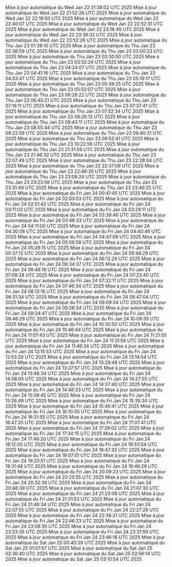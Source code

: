 Mise à jour automatique du Wed Jan 22 21:38:02 UTC 2025
Mise à jour automatique du Wed Jan 22 21:52:26 UTC 2025
Mise à jour automatique du Wed Jan 22 22:18:50 UTC 2025
Mise à jour automatique du Wed Jan 22 22:40:07 UTC 2025
Mise à jour automatique du Wed Jan 22 22:52:31 UTC 2025
Mise à jour automatique du Wed Jan 22 23:18:49 UTC 2025
Mise à jour automatique du Wed Jan 22 23:39:32 UTC 2025
Mise à jour automatique du Wed Jan 22 23:52:26 UTC 2025
Mise à jour automatique du Thu Jan 23 01:38:10 UTC 2025
Mise à jour automatique du Thu Jan 23 02:36:59 UTC 2025
Mise à jour automatique du Thu Jan 23 03:00:23 UTC 2025
Mise à jour automatique du Thu Jan 23 03:30:50 UTC 2025
Mise à jour automatique du Thu Jan 23 03:52:24 UTC 2025
Mise à jour automatique du Thu Jan 23 04:24:07 UTC 2025
Mise à jour automatique du Thu Jan 23 04:41:16 UTC 2025
Mise à jour automatique du Thu Jan 23 04:53:47 UTC 2025
Mise à jour automatique du Thu Jan 23 05:19:17 UTC 2025
Mise à jour automatique du Thu Jan 23 05:39:25 UTC 2025
Mise à jour automatique du Thu Jan 23 05:52:07 UTC 2025
Mise à jour automatique du Thu Jan 23 06:28:22 UTC 2025
Mise à jour automatique du Thu Jan 23 06:45:21 UTC 2025
Mise à jour automatique du Thu Jan 23 07:19:11 UTC 2025
Mise à jour automatique du Thu Jan 23 07:37:41 UTC 2025
Mise à jour automatique du Thu Jan 23 07:52:34 UTC 2025
Mise à jour automatique du Thu Jan 23 08:26:12 UTC 2025
Mise à jour automatique du Thu Jan 23 08:43:11 UTC 2025
Mise à jour automatique du Thu Jan 23 08:55:44 UTC 2025
Mise à jour automatique du Thu Jan 23 09:22:59 UTC 2025
Mise à jour automatique du Thu Jan 23 09:40:31 UTC 2025
Mise à jour automatique du Thu Jan 23 09:52:41 UTC 2025
Mise à jour automatique du Thu Jan 23 10:22:56 UTC 2025
Mise à jour automatique du Thu Jan 23 21:31:59 UTC 2025
Mise à jour automatique du Thu Jan 23 21:46:32 UTC 2025
Mise à jour automatique du Thu Jan 23 22:07:49 UTC 2025
Mise à jour automatique du Thu Jan 23 22:28:04 UTC 2025
Mise à jour automatique du Thu Jan 23 22:37:09 UTC 2025
Mise à jour automatique du Thu Jan 23 22:46:30 UTC 2025
Mise à jour automatique du Thu Jan 23 23:08:24 UTC 2025
Mise à jour automatique du Thu Jan 23 23:23:56 UTC 2025
Mise à jour automatique du Thu Jan 23 23:31:49 UTC 2025
Mise à jour automatique du Thu Jan 23 23:46:25 UTC 2025
Mise à jour automatique du Fri Jan 24 00:41:45 UTC 2025
Mise à jour automatique du Fri Jan 24 02:03:53 UTC 2025
Mise à jour automatique du Fri Jan 24 02:51:42 UTC 2025
Mise à jour automatique du Fri Jan 24 03:11:03 UTC 2025
Mise à jour automatique du Fri Jan 24 03:29:11 UTC 2025
Mise à jour automatique du Fri Jan 24 03:38:46 UTC 2025
Mise à jour automatique du Fri Jan 24 03:46:33 UTC 2025
Mise à jour automatique du Fri Jan 24 04:11:00 UTC 2025
Mise à jour automatique du Fri Jan 24 04:30:08 UTC 2025
Mise à jour automatique du Fri Jan 24 04:40:46 UTC 2025
Mise à jour automatique du Fri Jan 24 04:47:09 UTC 2025
Mise à jour automatique du Fri Jan 24 05:08:58 UTC 2025
Mise à jour automatique du Fri Jan 24 05:28:15 UTC 2025
Mise à jour automatique du Fri Jan 24 05:37:12 UTC 2025
Mise à jour automatique du Fri Jan 24 05:46:29 UTC 2025
Mise à jour automatique du Fri Jan 24 06:12:29 UTC 2025
Mise à jour automatique du Fri Jan 24 06:34:37 UTC 2025
Mise à jour automatique du Fri Jan 24 06:48:16 UTC 2025
Mise à jour automatique du Fri Jan 24 07:08:28 UTC 2025
Mise à jour automatique du Fri Jan 24 07:23:40 UTC 2025
Mise à jour automatique du Fri Jan 24 07:32:11 UTC 2025
Mise à jour automatique du Fri Jan 24 07:46:34 UTC 2025
Mise à jour automatique du Fri Jan 24 08:12:16 UTC 2025
Mise à jour automatique du Fri Jan 24 08:31:34 UTC 2025
Mise à jour automatique du Fri Jan 24 08:47:04 UTC 2025
Mise à jour automatique du Fri Jan 24 09:09:34 UTC 2025
Mise à jour automatique du Fri Jan 24 09:26:34 UTC 2025
Mise à jour automatique du Fri Jan 24 09:34:47 UTC 2025
Mise à jour automatique du Fri Jan 24 09:46:29 UTC 2025
Mise à jour automatique du Fri Jan 24 10:09:39 UTC 2025
Mise à jour automatique du Fri Jan 24 10:30:50 UTC 2025
Mise à jour automatique du Fri Jan 24 10:46:44 UTC 2025
Mise à jour automatique du Fri Jan 24 11:07:43 UTC 2025
Mise à jour automatique du Fri Jan 24 11:21:55 UTC 2025
Mise à jour automatique du Fri Jan 24 11:31:58 UTC 2025
Mise à jour automatique du Fri Jan 24 11:46:34 UTC 2025
Mise à jour automatique du Fri Jan 24 12:15:53 UTC 2025
Mise à jour automatique du Fri Jan 24 12:53:29 UTC 2025
Mise à jour automatique du Fri Jan 24 13:14:54 UTC 2025
Mise à jour automatique du Fri Jan 24 13:29:48 UTC 2025
Mise à jour automatique du Fri Jan 24 13:37:57 UTC 2025
Mise à jour automatique du Fri Jan 24 13:46:34 UTC 2025
Mise à jour automatique du Fri Jan 24 14:08:05 UTC 2025
Mise à jour automatique du Fri Jan 24 14:27:55 UTC 2025
Mise à jour automatique du Fri Jan 24 14:37:40 UTC 2025
Mise à jour automatique du Fri Jan 24 14:46:33 UTC 2025
Mise à jour automatique du Fri Jan 24 15:08:45 UTC 2025
Mise à jour automatique du Fri Jan 24 15:26:49 UTC 2025
Mise à jour automatique du Fri Jan 24 15:35:34 UTC 2025
Mise à jour automatique du Fri Jan 24 15:46:41 UTC 2025
Mise à jour automatique du Fri Jan 24 16:10:30 UTC 2025
Mise à jour automatique du Fri Jan 24 16:31:55 UTC 2025
Mise à jour automatique du Fri Jan 24 16:47:20 UTC 2025
Mise à jour automatique du Fri Jan 24 17:07:41 UTC 2025
Mise à jour automatique du Fri Jan 24 17:26:02 UTC 2025
Mise à jour automatique du Fri Jan 24 17:34:15 UTC 2025
Mise à jour automatique du Fri Jan 24 17:46:20 UTC 2025
Mise à jour automatique du Fri Jan 24 18:12:05 UTC 2025
Mise à jour automatique du Fri Jan 24 18:33:54 UTC 2025
Mise à jour automatique du Fri Jan 24 18:47:33 UTC 2025
Mise à jour automatique du Fri Jan 24 19:07:01 UTC 2025
Mise à jour automatique du Fri Jan 24 19:20:51 UTC 2025
Mise à jour automatique du Fri Jan 24 19:31:48 UTC 2025
Mise à jour automatique du Fri Jan 24 19:46:29 UTC 2025
Mise à jour automatique du Fri Jan 24 20:09:23 UTC 2025
Mise à jour automatique du Fri Jan 24 20:25:55 UTC 2025
Mise à jour automatique du Fri Jan 24 20:32:39 UTC 2025
Mise à jour automatique du Fri Jan 24 20:46:39 UTC 2025
Mise à jour automatique du Fri Jan 24 21:07:30 UTC 2025
Mise à jour automatique du Fri Jan 24 21:23:08 UTC 2025
Mise à jour automatique du Fri Jan 24 21:31:53 UTC 2025
Mise à jour automatique du Fri Jan 24 21:46:34 UTC 2025
Mise à jour automatique du Fri Jan 24 22:07:55 UTC 2025
Mise à jour automatique du Fri Jan 24 22:27:29 UTC 2025
Mise à jour automatique du Fri Jan 24 22:36:21 UTC 2025
Mise à jour automatique du Fri Jan 24 22:46:23 UTC 2025
Mise à jour automatique du Fri Jan 24 23:08:30 UTC 2025
Mise à jour automatique du Fri Jan 24 23:23:35 UTC 2025
Mise à jour automatique du Fri Jan 24 23:31:59 UTC 2025
Mise à jour automatique du Fri Jan 24 23:46:18 UTC 2025
Mise à jour automatique du Sat Jan 25 00:40:39 UTC 2025
Mise à jour automatique du Sat Jan 25 01:57:57 UTC 2025
Mise à jour automatique du Sat Jan 25 02:36:40 UTC 2025
Mise à jour automatique du Sat Jan 25 02:56:14 UTC 2025
Mise à jour automatique du Sat Jan 25 03:10:54 UTC 2025
